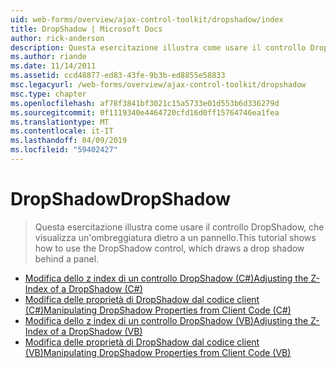 ```yaml
---
uid: web-forms/overview/ajax-control-toolkit/dropshadow/index
title: DropShadow | Microsoft Docs
author: rick-anderson
description: Questa esercitazione illustra come usare il controllo DropShadow, che visualizza un'ombreggiatura dietro a un pannello.
ms.author: riande
ms.date: 11/14/2011
ms.assetid: ccd48877-ed83-43fe-9b3b-ed8855e58833
msc.legacyurl: /web-forms/overview/ajax-control-toolkit/dropshadow
msc.type: chapter
ms.openlocfilehash: af78f3841bf3021c15a5733e01d553b6d336279d
ms.sourcegitcommit: 0f1119340e4464720cfd16d0ff15764746ea1fea
ms.translationtype: MT
ms.contentlocale: it-IT
ms.lasthandoff: 04/09/2019
ms.locfileid: "59402427"
---
```

# <a name="dropshadow"></a><span data-ttu-id="ccadc-103">DropShadow</span><span class="sxs-lookup"><span data-stu-id="ccadc-103">DropShadow</span></span>

> <span data-ttu-id="ccadc-104">Questa esercitazione illustra come usare il controllo DropShadow, che visualizza un'ombreggiatura dietro a un pannello.</span><span class="sxs-lookup"><span data-stu-id="ccadc-104">This tutorial shows how to use the DropShadow control, which draws a drop shadow behind a panel.</span></span>


- [<span data-ttu-id="ccadc-105">Modifica dello z index di un controllo DropShadow (C#)</span><span class="sxs-lookup"><span data-stu-id="ccadc-105">Adjusting the Z-Index of a DropShadow (C#)</span></span>](adjusting-the-z-index-of-a-dropshadow-cs.md)
- [<span data-ttu-id="ccadc-106">Modifica delle proprietà di DropShadow dal codice client (C#)</span><span class="sxs-lookup"><span data-stu-id="ccadc-106">Manipulating DropShadow Properties from Client Code (C#)</span></span>](manipulating-dropshadow-properties-from-client-code-cs.md)
- [<span data-ttu-id="ccadc-107">Modifica dello z index di un controllo DropShadow (VB)</span><span class="sxs-lookup"><span data-stu-id="ccadc-107">Adjusting the Z-Index of a DropShadow (VB)</span></span>](adjusting-the-z-index-of-a-dropshadow-vb.md)
- [<span data-ttu-id="ccadc-108">Modifica delle proprietà di DropShadow dal codice client (VB)</span><span class="sxs-lookup"><span data-stu-id="ccadc-108">Manipulating DropShadow Properties from Client Code (VB)</span></span>](manipulating-dropshadow-properties-from-client-code-vb.md)
